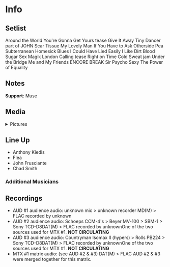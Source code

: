 # Info

## Setlist

Around the World
You're Gonna Get Yours tease
Give It Away
Tiny Dancer part of JOHN
Scar Tissue
My Lovely Man
If You Have to Ask
Otherside
Pea
Subterranean Homesick Blues
I Could Have Lied
Easily
I Like Dirt
Blood Sugar Sex Magik
London Calling tease
Right on Time
Cold Sweat jam
Under the Bridge
Me and My Friends
ENCORE BREAK
Sir Psycho Sexy
The Power of Equality

## Notes

**Support**: Muse

## Media 

<details>
  <summary>Pictures</summary>
  <!--<img alt="Setlist" title="Setlist" src="_.jpg" height="200" />
  <img alt="Clipping" title="Clipping" src="_.jpg" height="200" />
  <img alt="Flyer" title="Flyer" src="_.jpg" height="200" />-->
</details>

## Line Up

* Anthony Kiedis
* Flea
* John Frusciante
* Chad Smith

### Additional Musicians

## Recordings

* AUD #1 audience audio: unknown mic > unknown recorder MD(M) > FLAC recorded by unknown  
* AUD #2 audience audio: Schoeps CCM-4's > Beyer MV-100 > SBM-1 > Sony TCD-D8DAT(M) > FLAC recorded by unknownOne of the two sources used for MTX #1. **NOT CIRCULATING**
* AUD #3 audience audio: Countryman Isomax II (hypers) > Rolls PB224 > Sony TCD-D8DAT(M) > FLAC recorded by unknownOne of the two sources used for MTX #1. **NOT CIRCULATING**
* MTX #1 matrix audio: (see AUD #2 & #3) DAT(M) > FLAC AUD #2 & #3 were merged together for this matrix.
